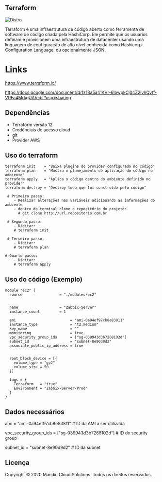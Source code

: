 ## Terraform
![Distro](https://img.shields.io/badge/terraform-zabbix-blue)

Terraform é uma infraestrutura de código aberto como ferramenta de software de código criada pela HashiCorp. 
Ele permite que os usuários definam e provisionem uma infraestrutura de datacenter usando uma linguagem de configuração 
de alto nível conhecida como Hashicorp Configuration Language, ou opcionalmente JSON.

# Links
https://www.terraform.io/

https://docs.google.com/document/d/1z18a5a41KVr-6IowpkCj04Z2lyhQyff-VRFa4MrkgUA/edit?usp=sharing

## Dependências
 - Terraform versão 12
 - Credênciais de acesso cloud
 - git 
 - Provider AWS
 

## Uso do terraform
``` 
terraform init    = "Baixa plugins do provider configurado no código"  
terraform plan    = "Mostra o planejamento de aplicação do código no ambiente"
terraform apply   = "Aplica o código dentro do ambiente definido no provider"
terraform destroy = "Destroy tudo que foi construído pelo código"

 # Primeiro passo:
    - Realizar alterações nas variáveis adicionando as informações do ambiente
	- dentro do terminal clone o reposítório do projeto:
	  # git clone http://url.repositorio.com.br

 # Segundo passo:
	- Digitar: 
	# terraform init

 # Terceiro passo:
	- Digitar:
	# terraform plan

# Quarto passo:
	- Digitar:
	# terraform apply
```



## Uso do código (Exemplo)
```
module "ec2" {
  source                 = "./modules/ec2"
  

  name                   = "Zabbix-Server"
  instance_count         = 1

  ami                         = "ami-0a94ef97cb8e83811"
  instance_type               = "t2.medium"
  key_name                    = ""
  monitoring                  = true
  vpc_security_group_ids      = ["sg-039943d3b7268102d"]
  subnet_id                   = "subnet-8e90d9d2"
  associate_public_ip_address = true
  

  root_block_device = [{
    volume_type = "gp2"
    volume_size = 50
  }]

  tags = {
    Terraform   = "true"
    Environment = "Zabbix-Server-Prod"
  }
}
```

## Dados necessários
ami                         = "ami-0a94ef97cb8e83811"   # ID da AMI a ser utilizada

vpc_security_group_ids      = ["sg-039943d3b7268102d"]  # ID do security group

subnet_id                   = "subnet-8e90d9d2"         # ID da subnet

## Licença
Copyright © 2020 Mandic Cloud Solutions. Todos os direitos reservados.






